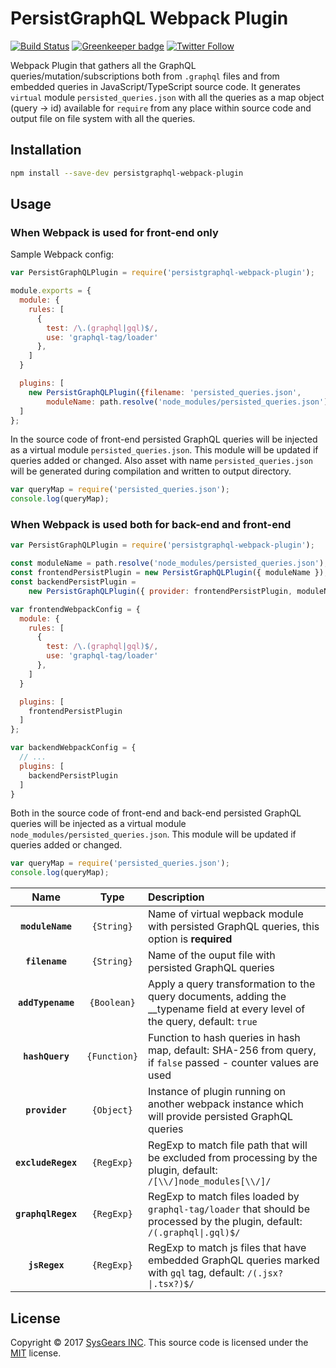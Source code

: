 # PersistGraphQL Webpack Plugin

[![Build Status](https://travis-ci.org/sysgears/persistgraphql-webpack-plugin.svg?branch=master)](https://travis-ci.org/sysgears/persistgraphql-webpack-plugin)
[![Greenkeeper badge](https://badges.greenkeeper.io/sysgears/persistgraphql-webpack-plugin.svg)](https://greenkeeper.io/) [![Twitter Follow](https://img.shields.io/twitter/follow/sysgears.svg?style=social)](https://twitter.com/sysgears)

Webpack Plugin that gathers all the GraphQL queries/mutation/subscriptions both from `.graphql` files and from embedded queries in JavaScript/TypeScript source code. It generates `virtual` module `persisted_queries.json` with all the queries as a map object (query -> id) available for `require` from any place within source code and output file on file system with all the queries.

## Installation

```bash
npm install --save-dev persistgraphql-webpack-plugin
```

## Usage

### When Webpack is used for front-end only

Sample Webpack config:

```js
var PersistGraphQLPlugin = require('persistgraphql-webpack-plugin');

module.exports = {
  module: {
    rules: [
      {
        test: /\.(graphql|gql)$/,
        use: 'graphql-tag/loader'
      },
    ]
  }

  plugins: [
    new PersistGraphQLPlugin({filename: 'persisted_queries.json',
        moduleName: path.resolve('node_modules/persisted_queries.json')})
  ]
};
```

In the source code of front-end persisted GraphQL queries will be injected
as a virtual module `persisted_queries.json`. This module will be updated
if queries added or changed. Also asset with name `persisted_queries.json` will be generated
during compilation and written to output directory.

```js
var queryMap = require('persisted_queries.json');
console.log(queryMap);
```

### When Webpack is used both for back-end and front-end

```js
var PersistGraphQLPlugin = require('persistgraphql-webpack-plugin');

const moduleName = path.resolve('node_modules/persisted_queries.json');
const frontendPersistPlugin = new PersistGraphQLPlugin({ moduleName });
const backendPersistPlugin =
    new PersistGraphQLPlugin({ provider: frontendPersistPlugin, moduleName });

var frontendWebpackConfig = {
  module: {
    rules: [
      {
        test: /\.(graphql|gql)$/,
        use: 'graphql-tag/loader'
      },
    ]
  }

  plugins: [
    frontendPersistPlugin
  ]
};

var backendWebpackConfig = {
  // ...
  plugins: [
    backendPersistPlugin
  ]
}
```

Both in the source code of front-end and back-end persisted GraphQL queries will be injected
as a virtual module `node_modules/persisted_queries.json`. This module will be updated if queries added or changed.

```js
var queryMap = require('persisted_queries.json');
console.log(queryMap);
```

|Name|Type|Description|
|:--:|:--:|:----------|
|**`moduleName`**|`{String}`|Name of virtual wepback module with persisted GraphQL queries, this option is **required**|
|**`filename`**|`{String}`|Name of the ouput file with persisted GraphQL queries|
|**`addTypename`**|`{Boolean}`|Apply a query transformation to the query documents, adding the __typename field at every level of the query, default: `true`|
|**`hashQuery`**|`{Function}`|Function to hash queries in hash map, default: SHA-256 from query, if `false` passed - counter values are used|
|**`provider`**|`{Object}`|Instance of plugin running on another webpack instance which will provide persisted GraphQL queries|
|**`excludeRegex`**|`{RegExp}`|RegExp to match file path that will be excluded from processing by the plugin, default: `/[\\/]node_modules[\\/]/`|
|**`graphqlRegex`**|`{RegExp}`|RegExp to match files loaded by `graphql-tag/loader` that should be processed by the plugin, default: `/(.graphql\|.gql)$/`|
|**`jsRegex`**|`{RegExp}`|RegExp to match js files that have embedded GraphQL queries marked with `gql` tag, default: `/(.jsx?\|.tsx?)$/`|

## License
Copyright © 2017 [SysGears INC]. This source code is licensed under the [MIT] license.

[MIT]: LICENSE
[SysGears INC]: http://sysgears.com
